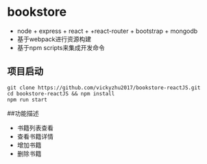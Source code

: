 # bookstore
-	node + express + react + +react-router + bootstrap + mongodb
-	基于webpack进行资源构建
-	基于npm scripts来集成开发命令

## 项目启动
```
git clone https://github.com/vickyzhu2017/bookstore-reactJS.git
cd bookstore-reactJS && npm install
npm run start 
```
##功能描述
-	书籍列表查看 
-	查看书籍详情
-	增加书籍
-	删除书籍
